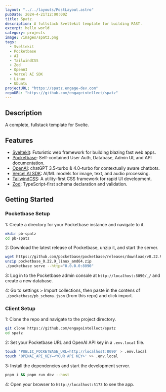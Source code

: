 ```yaml
---
layout: "../../layouts/PostLayout.astro"
pubDate: 2024-4-21T12:00:00Z
title: Spatz.
description: A fullstack Sveltekit template for building FAST.
excerpt: hello world
category: projects
image: /images/spatz.png
tags:
  - Sveltekit
  - Pocketbase
  - AI
  - TailwindCSS
  - Zod
  - OpenAI
  - Vercel AI SDK
  - Linux
  - Ubuntu
projectURL: "https://spatz.engage-dev.com"
repoURL: "https://github.com/engageintellect/spatz"
---
```


## Description

A complete, fullstack template for Svelte.

## Features

- [Sveltekit](https://kit.svelte.dev/): Futuristic web framework for building blazing fast web apps.
- [Pocketbase](https://pocketbase.io): Self-contained User Auth, Database, Admin UI, and API documentation.
- [OpenAI](https://openai.com): chatGPT 3.5-turbo & 4.0-turbo for contextually aware chatbots.
- [Vercel AI SDK](https://vercel.com/ai): AI/ML models for image, text, and audio processing.
- [TailwindCSS](https://tailwindcss.com): A utility-first CSS framework for rapid UI development.
- [Zod](https://zod.dev): TypeScript-first schema declaration and validation.

## Getting Started

### Pocketbase Setup

1: Create a directory for your Pocketbase instance and navigate to it.

```bash
mkdir pb-spatz
cd pb-spatz
```

2: Download the latest release of Pocketbase, unzip it, and start the server.

```bash
wget https://github.com/pocketbase/pocketbase/releases/download/v0.22.9/pocketbase_0.22.9_linux_amd64.zip
unzip pocketbase_0.22.9_linux_amd64.zip
./pocketbase serve --http="0.0.0.0:8090"
```

3: Log in to the Pocketbase admin console at `http://localhost:8090/_/` and create a new database.

4: Go to settings > Import collections, then paste in the contens of `./pocketbase/pb_schema.json` (from this repo) and click import.

### Client Setup

1: Clone the repo and navigate to the project directory.

```bash
git clone https://github.com/engageintellect/spatz
cd spatz
```

2: Set your Pocketbase URL and OpenAI API key in a `.env.local` file.

```bash
touch 'PUBLIC_POCKETBASE_URL=http://localhost:8090' > .env.local
touch 'OPENAI_API_KEY=<YOUR API KEY>' >> .env.local
```

3: Install the dependencies and start the development server.

```bash
pnpm i && pnpm run dev --host
```

4: Open your browser to `http://localhost:5173` to see the app.
